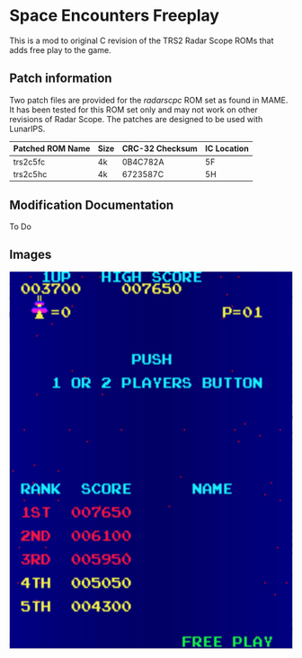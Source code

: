 # Space Encounters Freeplay
This is a mod to original C revision of the TRS2 Radar Scope ROMs that adds free play to the game. 

## Patch information
Two patch files are provided for the *radarscpc* ROM set as found in MAME. It has been tested for this ROM set only and may not work on other revisions of Radar Scope. The patches are designed to be used with LunarIPS. 


| **Patched ROM Name** | **Size** | **CRC-32 Checksum** | **IC Location** |
|----------------------|----------|---------------------|-----------------|
| trs2c5fc             |    4k    |       0B4C782A      |        5F       |
| trs2c5hc             |    4k    |       6723587C      |        5H       |

## Modification Documentation
To Do

## Images
![Freeplay](Images/RSFreeplayScreenshot.png)